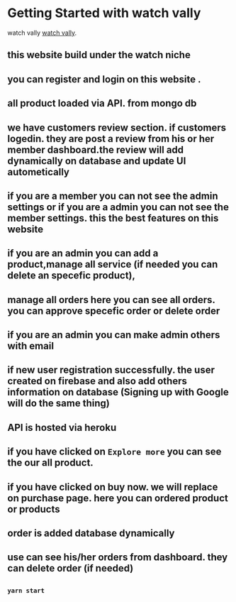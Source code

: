 # Getting Started with watch vally

watch vally [watch vally](https://github.com/facebook/create-react-app).

## this website build under the watch niche

## you can register and login on this website .

## all product loaded via API. from mongo db

## we have customers review section. if customers logedin. they are post a review from his or her member dashboard.the review will add dynamically on database and update UI autometically

## if you are a member you can not see the admin settings or if you are a admin you can not see the member settings. this the best features on this website

## if you are an admin you can add a product,manage all service (if needed you can delete an specefic product),

## manage all orders here you can see all orders. you can approve specefic order or delete order

## if you are an admin you can make admin others with email

## if new user registration successfully. the user created on firebase and also add others information on database (Signing up with Google will do the same thing)

## API is hosted via heroku

## if you have clicked on `Explore more` you can see the our all product.

## if you have clicked on buy now. we will replace on purchase page. here you can ordered product or products

## order is added database dynamically

## use can see his/her orders from dashboard. they can delete order (if needed)

##

### `yarn start`

